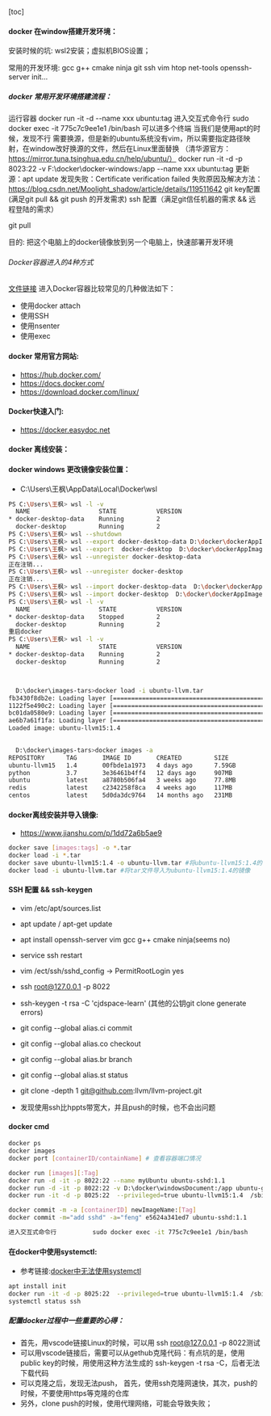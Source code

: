 [toc]
#### docker 在window搭建开发环境：
安装时候的坑:     wsl2安装；虚拟机BIOS设置；

常用的开发环境:   gcc g++ cmake ninja git ssh vim htop net-tools openssh-server init...


##### docker 常用开发环境搭建流程：
运行容器                  docker run -it -d --name xxx ubuntu:tag
进入交互式命令行          sudo docker exec -it 775c7c9ee1e1 /bin/bash
可以进多个终端
当我们是使用apt的时候，发现不行
需要换源，但是新的ubuntu系统没有vim，所以需要指定路径映射，在window改好换源的文件，然后在Linux里面替换
（清华源官方：https://mirror.tuna.tsinghua.edu.cn/help/ubuntu/）
docker run -it -d -p 8023:22 -v F:\docker\docker-windows:/app --name xxx ubuntu:tag
更新源：apt update 
发现失败：Certificate verification failed
失败原因及解决方法：https://blog.csdn.net/Moolight_shadow/article/details/119511642
git key配置(满足git pull && git push 的开发需求)
ssh 配置（满足git信任机器的需求 && 远程登陆的需求）

git pull 

目的: 把这个电脑上的docker镜像放到另一个电脑上，快速部署开发环境


###### Docker容器进入的4种方式
[文件链接](https://www.cnblogs.com/xhyan/p/6593075.html)
进入Docker容器比较常见的几种做法如下：
* 使用docker attach
* 使用SSH
* 使用nsenter
* 使用exec





#### docker 常用官方网站:
* https://hub.docker.com/
* https://docs.docker.com/
* https://download.docker.com/linux/

#### Docker快速入门:
* https://docker.easydoc.net

#### docker 离线安装：


#### docker windows 更改镜像安装位置：
* C:\Users\王枫\AppData\Local\Docker\wsl


```bash
PS C:\Users\王枫> wsl -l -v
  NAME                   STATE           VERSION
* docker-desktop-data    Running         2
  docker-desktop         Running         2
PS C:\Users\王枫> wsl --shutdown
PS C:\Users\王枫> wsl --export docker-desktop-data D:\docker\dockerAppImages\docker-desktop-data.tar
PS C:\Users\王枫> wsl --export  docker-desktop  D:\docker\dockerAppImages\docker-desktop.tar
PS C:\Users\王枫> wsl --unregister docker-desktop-data
正在注销...
PS C:\Users\王枫> wsl --unregister docker-desktop
正在注销...
PS C:\Users\王枫> wsl --import docker-desktop-data  D:\docker\dockerAppImages\image  D:\docker\dockerAppImages\docker-desktop-data.tar
PS C:\Users\王枫> wsl --import docker-desktop  D:\docker\dockerAppImages\bin  D:\docker\dockerAppImages\docker-desktop.tar
PS C:\Users\王枫> wsl -l -v
  NAME                   STATE           VERSION
* docker-desktop-data    Stopped         2
  docker-desktop         Running         2
重启docker
PS C:\Users\王枫> wsl -l -v
  NAME                   STATE           VERSION
* docker-desktop-data    Running         2
  docker-desktop         Running         2



  D:\docker\images-tars>docker load -i ubuntu-llvm.tar
fb3430f8db2e: Loading layer [==================================================>]  1.854GB/1.854GB
1122f5e490c2: Loading layer [==================================================>]  1.978GB/1.978GB
bc01da0580e9: Loading layer [==================================================>]  3.744GB/3.744GB
ae6b7a61f1fa: Loading layer [==================================================>]  1.495MB/1.495MB
Loaded image: ubuntu-llvm15:1.4
  

  D:\docker\images-tars>docker images -a
REPOSITORY      TAG       IMAGE ID       CREATED         SIZE
ubuntu-llvm15   1.4       00fbde1a1973   4 days ago      7.59GB
python          3.7       3e36461b4ff4   12 days ago     907MB
ubuntu          latest    a8780b506fa4   3 weeks ago     77.8MB
redis           latest    c2342258f8ca   4 weeks ago     117MB
centos          latest    5d0da3dc9764   14 months ago   231MB
  ```


#### docker离线安装并导入镜像:
* https://www.jianshu.com/p/1dd72a6b5ae9
```bash
docker save [images:tags] -o *.tar
docker load -i *.tar
docker save ubuntu-llvm15:1.4 -o ubuntu-llvm.tar #将ubuntu-llvm15:1.4的镜像导出成tar文件
docker load -i ubuntu-llvm.tar #将tar文件导入为ubuntu-llvm15:1.4的镜像
```
#### SSH 配置 && ssh-keygen
* vim /etc/apt/sources.list
* apt update / apt-get update
* apt install openssh-server vim gcc g++ cmake ninja(seems no)
* service ssh restart
* vim /ect/ssh/sshd_config -> PermitRootLogin yes
* ssh root@127.0.0.1 -p 8022

* ssh-keygen -t rsa -C 'cjdspace-learn' (其他的公钥git clone generate errors)
* git config --global alias.ci commit
* git config --global alias.co checkout
* git config --global alias.br branch
* git config --global alias.st status


* git clone -depth 1 git@github.com:llvm/llvm-project.git
* 发现使用ssh比hppts带宽大，并且push的时候，也不会出问题

#### docker cmd
```bash
docker ps
docker images
docker port [containerID/containName] # 查看容器端口情况

docker run [images][:Tag]
docker run -d -it -p 8022:22 --name myUbuntu ubuntu-sshd:1.1
docker run -d -it -p 8022:22 -v D:\docker\windowsDocument:/app ubuntu-gitpush:1.2
docker run -it -d -p 8025:22  --privileged=true ubuntu-llvm15:1.4  /sbin/init

docker commit -m -a [containerID] newImageName:[Tag]
docker commit -m="add sshd" -a="feng" e5624a341ed7 ubuntu-sshd:1.1

进入交互式命令行          sudo docker exec -it 775c7c9ee1e1 /bin/bash
```
#### 在docker中使用systemctl:

* 参考链接:[docker中无法使用systemctl](https://aoyouer.com/posts/docker-systemctl/)
```bash
apt install init
docker run -it -d -p 8025:22  --privileged=true ubuntu-llvm15:1.4  /sbin/init
systemctl status ssh
```

##### 配置docker过程中一些重要的心得：
* 首先，用vscode链接Linux的时候，可以用 ssh root@127.0.0.1 -p 8022测试
* 可以用vscode链接后，需要可以从gethub克隆代码：有点坑的是，使用public key的时候，用使用这种方法生成的 ssh-keygen -t rsa -C，后者无法下载代码
* 可以克隆之后，发现无法push， 首先，使用ssh克隆网速快，其次，push的时候，不要使用https等克隆的仓库
* 另外，clone push的时候，使用代理网络，可能会导致失败；

